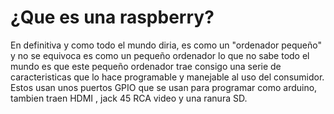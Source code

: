 # ¿Que es una raspberry?
En definitiva y como todo el mundo diria, es como un "ordenador pequeño" y no se equivoca
es como un pequeño ordenador lo que no sabe todo el mundo es que este pequeño
ordenador trae consigo una serie de caracteristicas que lo hace programable y manejable 
al uso del consumidor.
Estos usan unos puertos GPIO que se usan para programar como arduino, tambien traen HDMI , jack 45
RCA video y una ranura SD.
